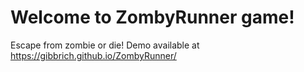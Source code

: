 # Welcome to ZombyRunner game!

Escape from zombie or die! Demo available at https://gibbrich.github.io/ZombyRunner/
